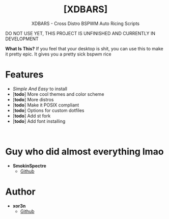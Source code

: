 <h1 align="center">[XDBARS]</h1>
<p align="center">XDBARS - Cross Distro BSPWM Auto Ricing Scripts</p>

DO NOT USE YET, THIS PROJECT IS UNFINISHED AND CURRENTLY IN DEVELOPMENT

**What Is This?** If you feel that your desktop is shit, you can use this to make it pretty epic. It gives you a pretty sick bspwm rice

# Features
 - *Simple And Easy* to install
 - \[**todo**\] More cool themes and color scheme
 - \[**todo**\] More distros
 - \[**todo**\] Make it POSIX compliant
 - \[**todo**\] Options for custom dotfiles
 - \[**todo**\] Add st fork
 - \[**todo**\] Add font installing

<br>

# Guy who did almost everything lmao
- **SmokinSpectre**
    - [Github](https://github.com/SmokinSpectre)
    
# Author
- **xor3n**
    - [Github](https://github.com/xor3n)
